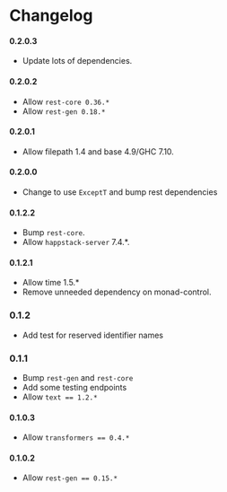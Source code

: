 # Changelog

#### 0.2.0.3

* Update lots of dependencies.

#### 0.2.0.2

* Allow `rest-core 0.36.*`
* Allow `rest-gen 0.18.*`

#### 0.2.0.1

* Allow filepath 1.4 and base 4.9/GHC 7.10.

#### 0.2.0.0

* Change to use `ExceptT` and bump rest dependencies

#### 0.1.2.2

* Bump `rest-core`.
* Allow `happstack-server` 7.4.*.

#### 0.1.2.1

* Allow time 1.5.*
* Remove unneeded dependency on monad-control.

### 0.1.2

* Add test for reserved identifier names

### 0.1.1

* Bump `rest-gen` and `rest-core`
* Add some testing endpoints
* Allow `text == 1.2.*`

#### 0.1.0.3

* Allow `transformers == 0.4.*`

#### 0.1.0.2

* Allow `rest-gen == 0.15.*`
